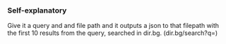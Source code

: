 ### Self-explanatory

Give it a query and and file path and it outputs a json to that filepath with the
first 10 results from the query, searched in dir.bg. (dir.bg/search?q=)

